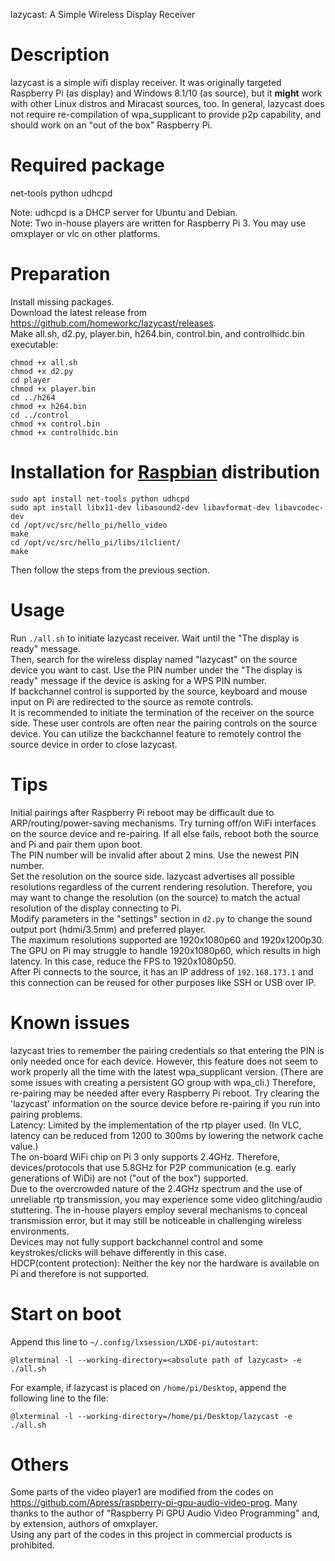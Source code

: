 lazycast: A Simple Wireless Display Receiver

# Description
lazycast is a simple wifi display receiver. It was originally targeted Raspberry Pi (as display) and Windows 8.1/10 (as source), but it **might** work with other Linux distros and Miracast sources, too. In general, lazycast does not require re-compilation of wpa_supplicant to provide p2p capability, and should work on an "out of the box" Raspberry Pi.

# Required package
net-tools python udhcpd

Note: udhcpd is a DHCP server for Ubuntu and Debian.  
Note: Two in-house players are written for Raspberry Pi 3. You may use omxplayer or vlc on other platforms.

# Preparation
Install missing packages.  
Download the latest release from https://github.com/homeworkc/lazycast/releases.  
Make all.sh, d2.py, player.bin, h264.bin, control.bin, and controlhidc.bin executable: 

```
chmod +x all.sh
chmod +x d2.py
cd player
chmod +x player.bin
cd ../h264
chmod +x h264.bin
cd ../control
chmod +x control.bin
chmod +x controlhidc.bin
```
# Installation for [Raspbian](https://www.raspberrypi.org/downloads/raspbian/) distribution

```
sudo apt install net-tools python udhcpd
sudo apt install libx11-dev libasound2-dev libavformat-dev libavcodec-dev
cd /opt/vc/src/hello_pi/hello_video
make
cd /opt/vc/src/hello_pi/libs/ilclient/
make
```
Then follow the steps from the previous section.


# Usage
Run `./all.sh` to initiate lazycast receiver. Wait until the "The display is ready" message.  
Then, search for the wireless display named "lazycast" on the source device you want to cast. Use the PIN number under the "The display is ready" message if the device is asking for a WPS PIN number.  
If backchannel control is supported by the source, keyboard and mouse input on Pi are redirected to the source as remote controls.  
It is recommended to initiate the termination of the receiver on the source side. These user controls are often near the pairing controls on the source device. You can utilize the backchannel feature to remotely control the source device in order to close lazycast.  

# Tips
Initial pairings after Raspberry Pi reboot may be difficault due to ARP/routing/power-saving mechanisms. Try turning off/on WiFi interfaces on the source device and re-pairing. If all else fails, reboot both the source and Pi and pair them upon boot.  
The PIN number will be invalid after about 2 mins. Use the newest PIN number.  
Set the resolution on the source side. lazycast advertises all possible resolutions regardless of the current rendering resolution. Therefore, you may want to change the resolution (on the source) to match the actual resolution of the display connecting to Pi.  
Modify parameters in the "settings" section in ``d2.py`` to change the sound output port (hdmi/3.5mm) and preferred player.  
The maximum resolutions supported are 1920x1080p60 and 1920x1200p30. The GPU on Pi may struggle to handle 1920x1080p60, which results in high latency. In this case, reduce the FPS to 1920x1080p50.  
After Pi connects to the source, it has an IP address of ``192.168.173.1`` and this connection can be reused for other purposes like SSH or USB over IP. 

# Known issues
lazycast tries to remember the pairing credentials so that entering the PIN is only needed once for each device. However, this feature does not seem to work properly all the time with the latest wpa_supplicant version. (There are some issues with creating a persistent GO group with wpa_cli.) Therefore, re-pairing may be needed after every Raspberry Pi reboot. Try clearing the 'lazycast' information on the source device before re-pairing if you run into pairing problems.  
Latency: Limited by the implementation of the rtp player used. (In VLC, latency can be reduced from 1200 to 300ms by lowering the network cache value.)  
The on-board WiFi chip on Pi 3 only supports 2.4GHz. Therefore, devices/protocols that use 5.8GHz for P2P communication (e.g. early generations of WiDi) are not ("out of the box") supported.  
Due to the overcrowded nature of the 2.4GHz spectrum and the use of unreliable rtp transmission, you may experience some video glitching/audio stuttering. The in-house players employ several mechanisms to conceal transmission error, but it may still be noticeable in challenging wireless environments.  
Devices may not fully support backchannel control and some keystrokes/clicks will behave differently in this case.  
HDCP(content protection): Neither the key nor the hardware is available on Pi and therefore is not supported.  

# Start on boot
Append this line to ``~/.config/lxsession/LXDE-pi/autostart``:
```
@lxterminal -l --working-directory=<absolute path of lazycast> -e ./all.sh
```
For example, if lazycast is placed on ``/home/pi/Desktop``, append the following line to the file:
```
@lxterminal -l --working-directory=/home/pi/Desktop/lazycast -e ./all.sh
```


# Others
Some parts of the video player1 are modified from the codes on https://github.com/Apress/raspberry-pi-gpu-audio-video-prog. Many thanks to the author of "Raspberry Pi GPU Audio Video Programming" and, by extension, authors of omxplayer.  
Using any part of the codes in this project in commercial products is prohibited.
